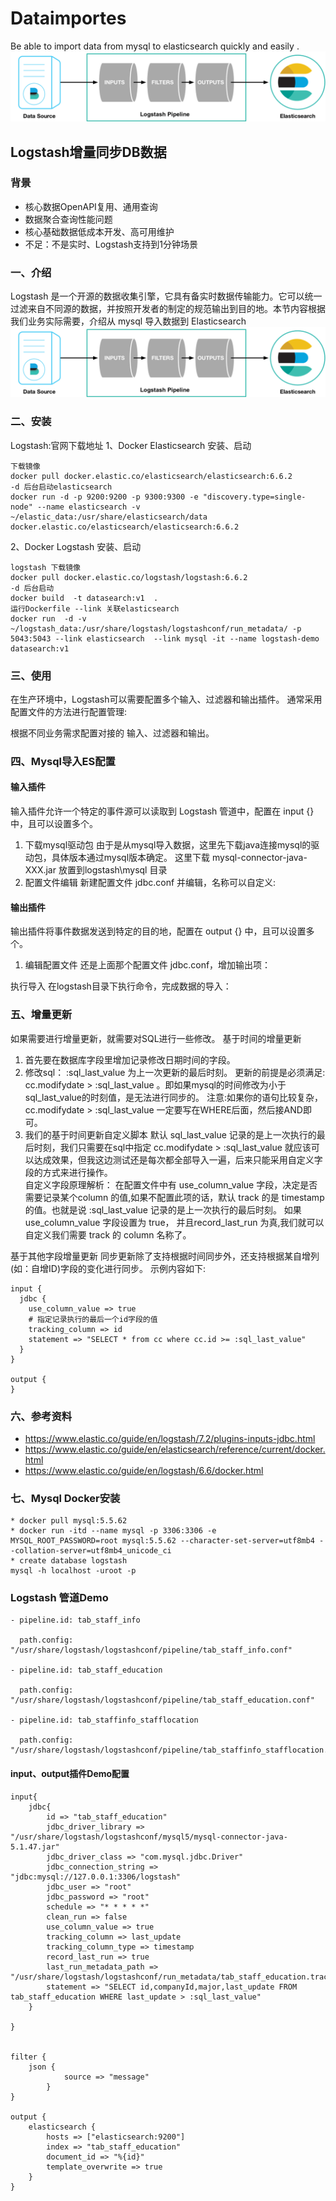 # Dataimportes
Be able to import data  from mysql to elasticsearch quickly and easily .
![原理图](https://github.com/laziobird/dataimportes/blob/master/Images/basic_logstash_pipeline.png)


## Logstash增量同步DB数据
### 背景
* 核心数据OpenAPI复用、通用查询
* 数据聚合查询性能问题
* 核心基础数据低成本开发、高可用维护
* 不足：不是实时、Logstash支持到1分钟场景
### 一、介绍
Logstash 是一个开源的数据收集引擎，它具有备实时数据传输能力。它可以统一过滤来自不同源的数据，并按照开发者的制定的规范输出到目的地。本节内容根据我们业务实际需要，介绍从 mysql 导入数据到 Elasticsearch
![原理图](https://github.com/laziobird/dataimportes/blob/master/Images/basic_logstash_pipeline.png)
### 二、安装
Logstash:官网下载地址
1、Docker Elasticsearch 安装、启动
```
下载镜像
docker pull docker.elastic.co/elasticsearch/elasticsearch:6.6.2
-d 后台启动elasticsearch
docker run -d -p 9200:9200 -p 9300:9300 -e "discovery.type=single-node" --name elasticsearch -v ~/elastic_data:/usr/share/elasticsearch/data docker.elastic.co/elasticsearch/elasticsearch:6.6.2
```
2、Docker Logstash 安装、启动
```
logstash 下载镜像
docker pull docker.elastic.co/logstash/logstash:6.6.2
-d 后台启动
docker build  -t datasearch:v1  .  
运行Dockerfile --link 关联elasticsearch
docker run  -d -v ~/logstash_data:/usr/share/logstash/logstashconf/run_metadata/ -p 5043:5043 --link elasticsearch  --link mysql -it --name logstash-demo  datasearch:v1
```

### 三、使用
在生产环境中，Logstash可以需要配置多个输入、过滤器和输出插件。
通常采用配置文件的方法进行配置管理:

根据不同业务需求配置对接的 输入、过滤器和输出。
### 四、Mysql导入ES配置
#### 输入插件
输入插件允许一个特定的事件源可以读取到 Logstash 管道中，配置在 input {} 中，且可以设置多个。
1. 下载mysql驱动包
由于是从mysql导入数据，这里先下载java连接mysql的驱动包，具体版本通过mysql版本确定。
这里下载 mysql-connector-java-XXX.jar 放置到logstash\mysql 目录
1. 配置文件编辑
新建配置文件 jdbc.conf 并编辑，名称可以自定义:

#### 输出插件
输出插件将事件数据发送到特定的目的地，配置在 output {} 中，且可以设置多个。
1. 编辑配置文件
还是上面那个配置文件 jdbc.conf，增加输出项：

执行导入
在logstash目录下执行命令，完成数据的导入：

### 五、增量更新
如果需要进行增量更新，就需要对SQL进行一些修改。
基于时间的增量更新
1. 首先要在数据库字段里增加记录修改日期时间的字段。
1. 修改sql：
:sql_last_value 为上一次更新的最后时刻。
更新的前提是必须满足: cc.modifydate > :sql_last_value 。即如果mysql的时间修改为小于sql_last_value的时刻值，是无法进行同步的。
注意:如果你的语句比较复杂，cc.modifydate > :sql_last_value 一定要写在WHERE后面，然后接AND即可。
1. 我们的基于时间更新自定义脚本
默认 sql_last_value 记录的是上一次执行的最后时刻，我们只需要在sql中指定 cc.modifydate > :sql_last_value 就应该可以达成效果，但我这边测试还是每次都全部导入一遍，后来只能采用自定义字段的方式来进行操作。\
自定义字段原理解析：
在配置文件中有 use_column_value 字段，决定是否需要记录某个column 的值,如果不配置此项的话，默认 track 的是 timestamp 的值。也就是说 :sql_last_value 记录的是上一次执行的最后时刻。
如果 use_column_value 字段设置为 true， 并且record_last_run 为真,我们就可以自定义我们需要 track 的 column 名称了。

基于其他字段增量更新
同步更新除了支持根据时间同步外，还支持根据某自增列(如：自增ID)字段的变化进行同步。
示例内容如下:
```
input {
  jdbc {
    use_column_value => true
    # 指定记录执行的最后一个id字段的值
    tracking_column => id
    statement => "SELECT * from cc where cc.id >= :sql_last_value"
  }
}

output {
}
```

### 六、参考资料

* https://www.elastic.co/guide/en/logstash/7.2/plugins-inputs-jdbc.html
* https://www.elastic.co/guide/en/elasticsearch/reference/current/docker.html
* https://www.elastic.co/guide/en/logstash/6.6/docker.html

### 七、Mysql Docker安装
```
* docker pull mysql:5.5.62
* docker run -itd --name mysql -p 3306:3306 -e MYSQL_ROOT_PASSWORD=root mysql:5.5.62 --character-set-server=utf8mb4 --collation-server=utf8mb4_unicode_ci
* create database logstash
mysql -h localhost -uroot -p
```

### Logstash 管道Demo
```
- pipeline.id: tab_staff_info

  path.config: "/usr/share/logstash/logstashconf/pipeline/tab_staff_info.conf"

- pipeline.id: tab_staff_education

  path.config: "/usr/share/logstash/logstashconf/pipeline/tab_staff_education.conf"

- pipeline.id: tab_staffinfo_stafflocation

  path.config: "/usr/share/logstash/logstashconf/pipeline/tab_staffinfo_stafflocation.conf"

```
#### input、output插件Demo配置
```
input{
  	jdbc{
		id => "tab_staff_education"
		jdbc_driver_library => "/usr/share/logstash/logstashconf/mysql5/mysql-connector-java-5.1.47.jar"
		jdbc_driver_class => "com.mysql.jdbc.Driver"
		jdbc_connection_string => "jdbc:mysql://127.0.0.1:3306/logstash"
		jdbc_user => "root"
		jdbc_password => "root"
		schedule => "* * * * *"
		clean_run => false
		use_column_value => true
		tracking_column => last_update
		tracking_column_type => timestamp
		record_last_run => true
		last_run_metadata_path => "/usr/share/logstash/logstashconf/run_metadata/tab_staff_education.track"
		statement => "SELECT id,companyId,major,last_update FROM tab_staff_education WHERE last_update > :sql_last_value"
  	}

}


filter {
	json {
    		source => "message"
        }
}

output {
	elasticsearch {
		hosts => ["elasticsearch:9200"]
		index => "tab_staff_education"
		document_id => "%{id}"
		template_overwrite => true
	}
}

```

